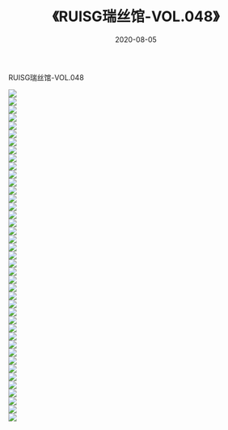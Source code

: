 ﻿---
layout: post
title:  《RUISG瑞丝馆-VOL.048》
date:   2020-08-05
img: http://img.660000.xyz/Sharelink/网络美图/2020/RUISG瑞丝馆-VOL.048/000.jpg
categories: [美女, 清纯, 唯美]
---

RUISG瑞丝馆-VOL.048

  ![](http://img.660000.xyz/Sharelink/网络美图/2020/RUISG瑞丝馆-VOL.048/001.jpg) <br> ![](http://img.660000.xyz/Sharelink/网络美图/2020/RUISG瑞丝馆-VOL.048/002.jpg) <br> ![](http://img.660000.xyz/Sharelink/网络美图/2020/RUISG瑞丝馆-VOL.048/003.jpg) <br> ![](http://img.660000.xyz/Sharelink/网络美图/2020/RUISG瑞丝馆-VOL.048/004.jpg) <br> ![](http://img.660000.xyz/Sharelink/网络美图/2020/RUISG瑞丝馆-VOL.048/005.jpg) <br> ![](http://img.660000.xyz/Sharelink/网络美图/2020/RUISG瑞丝馆-VOL.048/006.jpg) <br> ![](http://img.660000.xyz/Sharelink/网络美图/2020/RUISG瑞丝馆-VOL.048/007.jpg) <br> ![](http://img.660000.xyz/Sharelink/网络美图/2020/RUISG瑞丝馆-VOL.048/008.jpg) <br> ![](http://img.660000.xyz/Sharelink/网络美图/2020/RUISG瑞丝馆-VOL.048/009.jpg) <br> ![](http://img.660000.xyz/Sharelink/网络美图/2020/RUISG瑞丝馆-VOL.048/010.jpg) <br> ![](http://img.660000.xyz/Sharelink/网络美图/2020/RUISG瑞丝馆-VOL.048/011.jpg) <br> ![](http://img.660000.xyz/Sharelink/网络美图/2020/RUISG瑞丝馆-VOL.048/012.jpg) <br> ![](http://img.660000.xyz/Sharelink/网络美图/2020/RUISG瑞丝馆-VOL.048/013.jpg) <br> ![](http://img.660000.xyz/Sharelink/网络美图/2020/RUISG瑞丝馆-VOL.048/014.jpg) <br> ![](http://img.660000.xyz/Sharelink/网络美图/2020/RUISG瑞丝馆-VOL.048/015.jpg) <br> ![](http://img.660000.xyz/Sharelink/网络美图/2020/RUISG瑞丝馆-VOL.048/016.jpg) <br> ![](http://img.660000.xyz/Sharelink/网络美图/2020/RUISG瑞丝馆-VOL.048/017.jpg) <br> ![](http://img.660000.xyz/Sharelink/网络美图/2020/RUISG瑞丝馆-VOL.048/018.jpg) <br> ![](http://img.660000.xyz/Sharelink/网络美图/2020/RUISG瑞丝馆-VOL.048/019.jpg) <br> ![](http://img.660000.xyz/Sharelink/网络美图/2020/RUISG瑞丝馆-VOL.048/020.jpg) <br> ![](http://img.660000.xyz/Sharelink/网络美图/2020/RUISG瑞丝馆-VOL.048/021.jpg) <br> ![](http://img.660000.xyz/Sharelink/网络美图/2020/RUISG瑞丝馆-VOL.048/022.jpg) <br> ![](http://img.660000.xyz/Sharelink/网络美图/2020/RUISG瑞丝馆-VOL.048/023.jpg) <br> ![](http://img.660000.xyz/Sharelink/网络美图/2020/RUISG瑞丝馆-VOL.048/024.jpg) <br> ![](http://img.660000.xyz/Sharelink/网络美图/2020/RUISG瑞丝馆-VOL.048/025.jpg) <br> ![](http://img.660000.xyz/Sharelink/网络美图/2020/RUISG瑞丝馆-VOL.048/026.jpg) <br> ![](http://img.660000.xyz/Sharelink/网络美图/2020/RUISG瑞丝馆-VOL.048/027.jpg) <br> ![](http://img.660000.xyz/Sharelink/网络美图/2020/RUISG瑞丝馆-VOL.048/028.jpg) <br> ![](http://img.660000.xyz/Sharelink/网络美图/2020/RUISG瑞丝馆-VOL.048/029.jpg) <br> ![](http://img.660000.xyz/Sharelink/网络美图/2020/RUISG瑞丝馆-VOL.048/030.jpg) <br> ![](http://img.660000.xyz/Sharelink/网络美图/2020/RUISG瑞丝馆-VOL.048/031.jpg) <br> ![](http://img.660000.xyz/Sharelink/网络美图/2020/RUISG瑞丝馆-VOL.048/032.jpg) <br> ![](http://img.660000.xyz/Sharelink/网络美图/2020/RUISG瑞丝馆-VOL.048/033.jpg) <br> ![](http://img.660000.xyz/Sharelink/网络美图/2020/RUISG瑞丝馆-VOL.048/034.jpg) <br> ![](http://img.660000.xyz/Sharelink/网络美图/2020/RUISG瑞丝馆-VOL.048/035.jpg) <br> ![](http://img.660000.xyz/Sharelink/网络美图/2020/RUISG瑞丝馆-VOL.048/036.jpg) <br> ![](http://img.660000.xyz/Sharelink/网络美图/2020/RUISG瑞丝馆-VOL.048/037.jpg) <br> ![](http://img.660000.xyz/Sharelink/网络美图/2020/RUISG瑞丝馆-VOL.048/038.jpg) <br> ![](http://img.660000.xyz/Sharelink/网络美图/2020/RUISG瑞丝馆-VOL.048/039.jpg) <br> ![](http://img.660000.xyz/Sharelink/网络美图/2020/RUISG瑞丝馆-VOL.048/040.jpg) <br> ![](http://img.660000.xyz/Sharelink/网络美图/2020/RUISG瑞丝馆-VOL.048/041.jpg) <br>